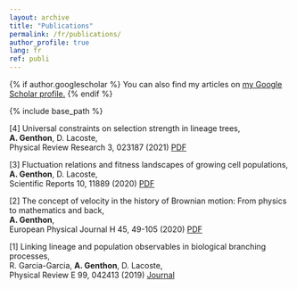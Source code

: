 ```yaml
---
layout: archive
title: "Publications"
permalink: /fr/publications/
author_profile: true
lang: fr
ref: publi
---
```


{% if author.googlescholar %}
  You can also find my articles on <u><a href="{{author.googlescholar}}">my Google Scholar profile</a>.</u>
{% endif %}

{% include base_path %}

<!--
{% for post in site.publications reversed %}
  {% include archive-single.html %}
{% endfor %}
-->

[4] Universal constraints on selection strength in lineage trees,\
**A. Genthon**, D. Lacoste,\
Physical Review Research 3, 023187 (2021) [PDF](https://journals.aps.org/prresearch/abstract/10.1103/PhysRevResearch.3.023187) 

[3] Fluctuation relations and fitness landscapes of growing cell populations,\
**A. Genthon**, D. Lacoste,\
Scientific Reports 10, 11889 (2020) [PDF](https://www.nature.com/articles/s41598-020-68444-x)

[2] The concept of velocity in the history of Brownian motion: From physics to mathematics and back,\
**A. Genthon**,\
European Physical Journal H 45, 49-105 (2020) [PDF](https://rdcu.be/b5yPQ)

[1] Linking lineage and population observables in biological branching processes,\
R. Garcia-Garcia, **A. Genthon**, D. Lacoste,\
Physical Review E 99, 042413 (2019) [Journal](https://journals.aps.org/pre/abstract/10.1103/PhysRevE.99.042413)

